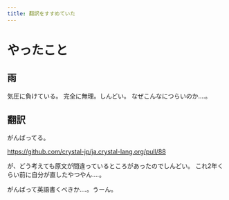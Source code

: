 ```yaml
---
title: 翻訳をすすめていた
---
```


# やったこと

## 雨

気圧に負けている。
完全に無理。しんどい。
なぜこんなにつらいのか‥‥。

## 翻訳

がんばってる。

<https://github.com/crystal-jp/ja.crystal-lang.org/pull/88>

が、どう考えても原文が間違っているところがあったのでしんどい。
これ2年くらい前に自分が直したやつやん‥‥。

がんばって英語書くべきか‥‥。うーん。

